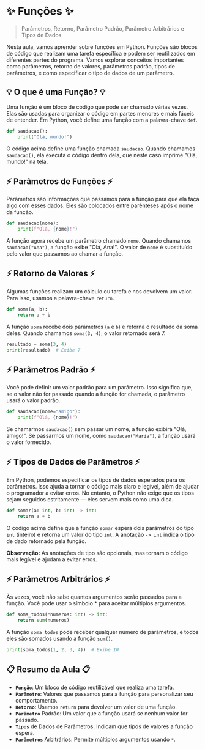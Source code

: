 # ✨ Funções ✨

> Parâmetros, Retorno, Parâmetro Padrão, Parâmetro Arbitrários e Tipos de Dados

Nesta aula, vamos aprender sobre funções em Python. Funções são blocos de código que realizam uma tarefa específica e podem ser reutilizados em diferentes partes do programa. Vamos explorar conceitos importantes como parâmetros, retorno de valores, parâmetros padrão, tipos de parâmetros, e como especificar o tipo de dados de um parâmetro.

## 💡 O que é uma Função? 💡

Uma função é um bloco de código que pode ser chamado várias vezes. Elas são usadas para organizar o código em partes menores e mais fáceis de entender. Em Python, você define uma função com a palavra-chave `def`.

```python
def saudacao():
    print("Olá, mundo!")
```

O código acima define uma função chamada `saudacao`. Quando chamamos `saudacao()`, ela executa o código dentro dela, que neste caso imprime "Olá, mundo!" na tela.

## ⚡ Parâmetros de Funções ⚡

Parâmetros são informações que passamos para a função para que ela faça algo com esses dados. Eles são colocados entre parênteses após o nome da função.

```python
def saudacao(nome):
    print(f"Olá, {nome}!")
```

A função agora recebe um parâmetro chamado `nome`. Quando chamamos `saudacao("Ana")`, a função exibe "Olá, Ana!". O valor de `nome` é substituído pelo valor que passamos ao chamar a função.

## ⚡ Retorno de Valores ⚡

Algumas funções realizam um cálculo ou tarefa e nos devolvem um valor. Para isso, usamos a palavra-chave `return`.

```python
def soma(a, b):
    return a + b
```

A função `soma` recebe dois parâmetros (`a` e `b`) e retorna o resultado da soma deles. Quando chamamos `soma(3, 4)`, o valor retornado será 7.

```python
resultado = soma(3, 4)
print(resultado)  # Exibe 7
```

## ⚡ Parâmetros Padrão ⚡

Você pode definir um valor padrão para um parâmetro. Isso significa que, se o valor não for passado quando a função for chamada, o parâmetro usará o valor padrão.

```python
def saudacao(nome="amigo"):
    print(f"Olá, {nome}!")
```

Se chamarmos `saudacao()` sem passar um nome, a função exibirá "Olá, amigo!". Se passarmos um nome, como `saudacao("Maria")`, a função usará o valor fornecido.

## ⚡ Tipos de Dados de Parâmetros ⚡

Em Python, podemos especificar os tipos de dados esperados para os parâmetros. Isso ajuda a tornar o código mais claro e legível, além de ajudar o programador a evitar erros. No entanto, o Python não exige que os tipos sejam seguidos estritamente — eles servem mais como uma dica.

```python
def somar(a: int, b: int) -> int:
    return a + b
```

O código acima define que a função `somar` espera dois parâmetros do tipo `int` (inteiro) e retorna um valor do tipo `int`. A anotação `-> int` indica o tipo de dado retornado pela função.

**Observação:** As anotações de tipo são opcionais, mas tornam o código mais legível e ajudam a evitar erros.

## ⚡ Parâmetros Arbitrários ⚡

Às vezes, você não sabe quantos argumentos serão passados para a função. Você pode usar o símbolo \* para aceitar múltiplos argumentos.

```python
def soma_todos(*numeros: int) -> int:
    return sum(numeros)
```

A função `soma_todos` pode receber qualquer número de parâmetros, e todos eles são somados usando a função `sum()`.

```python
print(soma_todos(1, 2, 3, 4))  # Exibe 10
```

## 📋 Resumo da Aula 📋

- **`Função`**: Um bloco de código reutilizável que realiza uma tarefa.
- **`Parâmetro`**: Valores que passamos para a função para personalizar seu comportamento.
- **`Retorno`**: Usamos `return` para devolver um valor de uma função.
- **`Parâmetro`** Padrão: Um valor que a função usará se nenhum valor for passado.
- **`Tipos`** de Dados de Parâmetros: Indicam que tipos de valores a função espera.
- **`Parâmetros`** Arbitrários: Permite múltiplos argumentos usando `*`.

